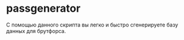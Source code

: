 # passgenerator
С помощью данного скрипта вы легко и быстро сгенерируете базу данных для брутфорса.
